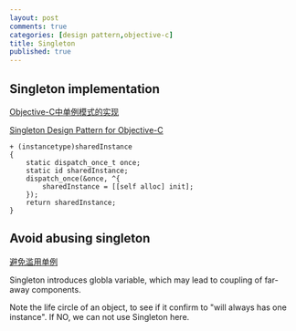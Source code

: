 ```yaml
---
layout: post
comments: true
categories: [design pattern,objective-c]
title: Singleton
published: true
---
```



## Singleton implementation
[Objective-C中单例模式的实现](http://cocoa.venj.me/blog/singleton-in-objc/)

[Singleton Design Pattern for Objective-C](http://www.makebetterthings.com/iphone/singleton-design-pattern-for-objective-c/)

<!-- more -->

```objc
+ (instancetype)sharedInstance
{
    static dispatch_once_t once;
    static id sharedInstance;
    dispatch_once(&once, ^{
        sharedInstance = [[self alloc] init];
    });
    return sharedInstance;
}
```

## Avoid abusing singleton
[避免滥用单例](http://objccn.io/issue-13-2/)

Singleton introduces globla variable, which may lead to coupling of far-away components.

Note the life circle of an object, to see if it confirm to "will always has one instance". If NO, we can not use Singleton here.